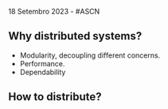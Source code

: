 18 Setembro 2023 - #ASCN

## Why distributed systems?
- Modularity, decoupling different concerns.
- Performance.
- Dependability

## How to distribute?
